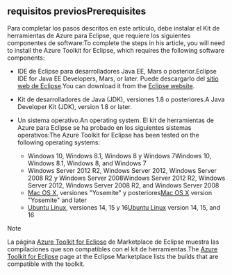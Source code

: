 ## <a name="prerequisites"></a><span data-ttu-id="ce540-101">requisitos previos</span><span class="sxs-lookup"><span data-stu-id="ce540-101">Prerequisites</span></span>
<span data-ttu-id="ce540-102">Para completar los pasos descritos en este artículo, debe instalar el Kit de herramientas de Azure para Eclipse, que requiere los siguientes componentes de software:</span><span class="sxs-lookup"><span data-stu-id="ce540-102">To complete the steps in his article, you will need to install the Azure Toolkit for Eclipse, which requires the following software components:</span></span>

* <span data-ttu-id="ce540-103">IDE de Eclipse para desarrolladores Java EE, Mars o posterior.</span><span class="sxs-lookup"><span data-stu-id="ce540-103">Eclipse IDE for Java EE Developers, Mars, or later.</span></span> <span data-ttu-id="ce540-104">Puede descargarlo del [sitio web de Eclipse](http://www.eclipse.org/downloads/).</span><span class="sxs-lookup"><span data-stu-id="ce540-104">You can download it from the [Eclipse website](http://www.eclipse.org/downloads/).</span></span>
* <span data-ttu-id="ce540-105">Kit de desarrolladores de Java (JDK), versiones 1.8 o posteriores.</span><span class="sxs-lookup"><span data-stu-id="ce540-105">A Java Developer Kit (JDK), version 1.8 or later.</span></span>
* <span data-ttu-id="ce540-106">Un sistema operativo.</span><span class="sxs-lookup"><span data-stu-id="ce540-106">An operating system.</span></span> <span data-ttu-id="ce540-107">El kit de herramientas de Azure para Eclipse se ha probado en los siguientes sistemas operativos:</span><span class="sxs-lookup"><span data-stu-id="ce540-107">The Azure Toolkit for Eclipse has been tested on the following operating systems:</span></span>
  
  * <span data-ttu-id="ce540-108">Windows 10, Windows 8.1, Windows 8 y Windows 7</span><span class="sxs-lookup"><span data-stu-id="ce540-108">Windows 10, Windows 8.1, Windows 8, and Windows 7</span></span>
  * <span data-ttu-id="ce540-109">Windows Server 2012 R2, Windows Server 2012, Windows Server 2008 R2 y Windows Server 2008</span><span class="sxs-lookup"><span data-stu-id="ce540-109">Windows Server 2012 R2, Windows Server 2012, Windows Server 2008 R2, and Windows Server 2008</span></span>
  * <span data-ttu-id="ce540-110">[Mac OS X](http://www.apple.com/osx), versiones "Yosemite" y posteriores</span><span class="sxs-lookup"><span data-stu-id="ce540-110">[Mac OS X](http://www.apple.com/osx) version "Yosemite" and later</span></span>
  * <span data-ttu-id="ce540-111">[Ubuntu Linux](http://www.ubuntu.com), versiones 14, 15 y 16</span><span class="sxs-lookup"><span data-stu-id="ce540-111">[Ubuntu Linux](http://www.ubuntu.com) version 14, 15, and 16</span></span>

> [!NOTE]
> 
> <span data-ttu-id="ce540-112">La página [Azure Toolkit for Eclipse](http://marketplace.eclipse.org/content/azure-toolkit-eclipse) de Marketplace de Eclipse muestra las compilaciones que son compatibles con el kit de herramientas.</span><span class="sxs-lookup"><span data-stu-id="ce540-112">The [Azure Toolkit for Eclipse](http://marketplace.eclipse.org/content/azure-toolkit-eclipse) page at the Eclipse Marketplace lists the builds that are compatible with the toolkit.</span></span>
> 

<!--
> [!IMPORTANT]
> 
> If you are using the Azure Toolkit for Eclipse on Windows, the toolkit requires installing the Azure SDK 2.9.6 or later in order to use the Azure emulator. You have two options for installing the Azure SDK:
> 
> * You can download and install the Azure SDK by using the [Web Platform Installer (WebPI)](http://go.microsoft.com/fwlink/?LinkID=252838).
> * If you do not have the Azure SDK installed when you create your first Azure deployment project, you will be prompted to automatically download install the requisite version of the Azure SDK.
> 
> Note that the Azure SDK is required on Windows only.
> 
-->
